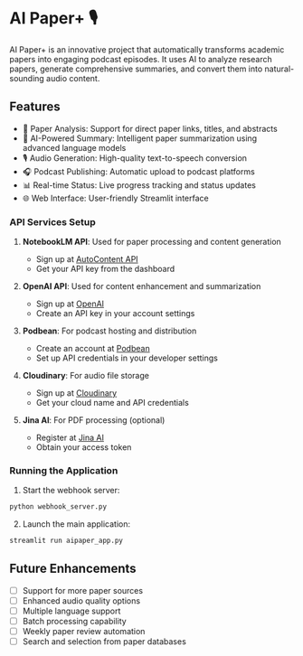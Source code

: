 # AI Paper+ 🎙️

AI Paper+ is an innovative project that automatically transforms academic papers into engaging podcast episodes. It uses AI to analyze research papers, generate comprehensive summaries, and convert them into natural-sounding audio content.

## Features

- 📝 Paper Analysis: Support for direct paper links, titles, and abstracts
- 🤖 AI-Powered Summary: Intelligent paper summarization using advanced language models
- 🎙️ Audio Generation: High-quality text-to-speech conversion
- 🎧 Podcast Publishing: Automatic upload to podcast platforms
- 📊 Real-time Status: Live progress tracking and status updates
- 🌐 Web Interface: User-friendly Streamlit interface

### API Services Setup

1. **NotebookLM API**: Used for paper processing and content generation
   - Sign up at [AutoContent API](https://api.autocontentapi.com)
   - Get your API key from the dashboard

2. **OpenAI API**: Used for content enhancement and summarization
   - Sign up at [OpenAI](https://openai.com)
   - Create an API key in your account settings

3. **Podbean**: For podcast hosting and distribution
   - Create an account at [Podbean](https://www.podbean.com)
   - Set up API credentials in your developer settings

4. **Cloudinary**: For audio file storage
   - Sign up at [Cloudinary](https://cloudinary.com)
   - Get your cloud name and API credentials

5. **Jina AI**: For PDF processing (optional)
   - Register at [Jina AI](https://jina.ai)
   - Obtain your access token

### Running the Application

1. Start the webhook server:
```bash
python webhook_server.py
```

2. Launch the main application:
```bash
streamlit run aipaper_app.py
```

## Future Enhancements

- [ ] Support for more paper sources
- [ ] Enhanced audio quality options
- [ ] Multiple language support
- [ ] Batch processing capability
- [ ] Weekly paper review automation
- [ ] Search and selection from paper databases
